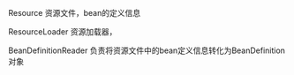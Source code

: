 Resource 资源文件，bean的定义信息

ResourceLoader 资源加载器，

BeanDefinitionReader 负责将资源文件中的bean定义信息转化为BeanDefinition对象

